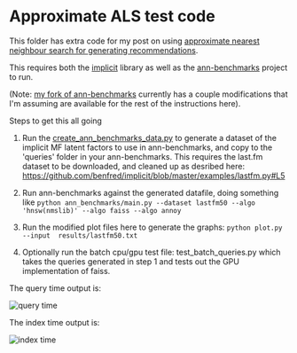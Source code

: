 Approximate ALS test code
=======

This folder has extra code for my post on using [approximate nearest neighbour search for
generating recommendations](http://www.benfrederickson.com/approximate-nearest-neighbours-for-recommender-systems/).

This requires both the [implicit](https://github.com/benfred/implicit/) library as well as the
[ann-benchmarks](https://github.com/erikbern/ann-benchmarks) project to run. 

(Note: [my fork of ann-benchmarks](https://github.com/benfred/ann-benchmarks) currently has a couple modifications
that I'm assuming are available for the rest of the instructions here).

Steps to get this all going

1) Run the
[create_ann_benchmarks_data.py](https://github.com/benfred/bens-blog-code/blob/master/approximate_als/create_ann_benchmarks_data.py) to generate a dataset of the implicit MF latent factors
to use in ann-benchmarks, and copy to the 'queries' folder in your ann-benchmarks. This requires the last.fm dataset to be downloaded, and cleaned up as desribed here: 
https://github.com/benfred/implicit/blob/master/examples/lastfm.py#L5

2) Run ann-benchmarks against the generated datafile, doing something like
```python ann_benchmarks/main.py --dataset lastfm50 --algo 'hnsw(nmslib)' --algo faiss --algo annoy```

3) Run the modified plot files here to generate the graphs: 
```python plot.py --input  results/lastfm50.txt```

4) Optionally run the batch cpu/gpu test file: test_batch_queries.py which takes the queries 
generated in step 1 and tests out the GPU implementation of faiss.


The query time output is:

![query time](./lastfm50querytime.png)

The index time output is:

![index time](./lastfm50indextime.png)
